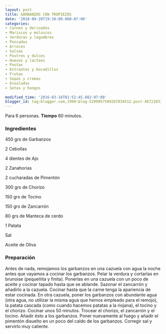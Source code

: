 ```yaml
---
layout: post
title: GARBANZOS CON TROPIEZOS
date: '2010-09-20T19:30:00.000-07:00'
categories:
- Carnes y derivados
- Mariscos y moluscos
- Verduras y legumbres
- Pescados
- Arroces
- Salsas
- Postres y dulces
- Huevos y lacteos
- Pastas
- Entrantes y bocadillos
- Frutas
- Sopas y cremas
- Ensaladas
- Setas y hongos
 
modified_time: '2016-03-16T01:52:45.882-07:00'
blogger_id: tag:blogger.com,1999:blog-5299957599287034512.post-4672103380372146809
---
```


Para 6 personas.
<b>Tiempo</b> 60 minutos.

<h3>Ingredientes</h3>

450 grs de Garbanzos

2 Cebollas

4 dientes de Ajo

2 Zanahorias

2 cucharadas de Pimentón

300 grs de Chorizo

150 grs de Tocino

150 grs de Zancarrón

80 grs de Manteca de cerdo

1 Patata

Sal

Aceite de Oliva

<h3>Preparación</h3>

Antes de nada, remojamos los garbanzos en una cazuela con agua la noche antes que vayamos a cocinar los garbanzos. Pelar la verdura y cortarlas en brunoise (pequeñita y finita). Ponerlas en una cazuela con un poco de aceite y cocinar tapado hasta que se ablande. Sazonar el zancarrón y añadirlo a la cazuela. Cocinar hasta que la carne tenga la apariencia de estar cocinada. En otra cazuela, poner los garbanzos con abundante agua (otra agua, no utilizar la misma agua que hemos empleado para el remojo), la patata cascada (como cuando hacemos patatas a la riojana), el tocino y el chorizo. Cocinar unos 50 minutos. Trocear el chorizo, el zancarrón y el tocino. Añadir ésto a los garbanzos. Poner nuevamente al fuego y añadir el pimentón disuelto en un poco del caldo de los garbanzos. Corregir sal y servirlo muy caliente.

